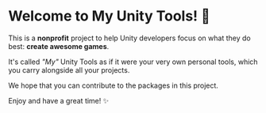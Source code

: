 # Welcome to My Unity Tools! :tada:

This is a **nonprofit** project to help Unity developers focus on what they do best: **create awesome games**.

It's called _"My"_ Unity Tools as if it were your very own personal tools, which you carry alongside all your projects.

We hope that you can contribute to the packages in this project.

Enjoy and have a great time! :sparkles:
